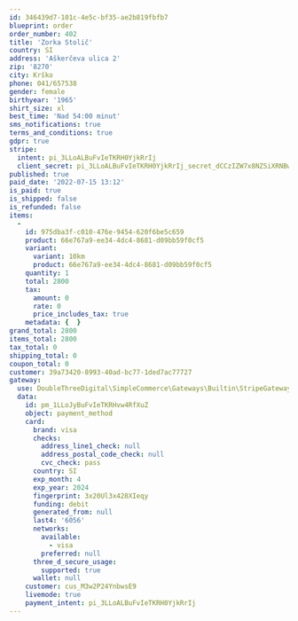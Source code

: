 ```yaml
---
id: 346439d7-101c-4e5c-bf35-ae2b819fbfb7
blueprint: order
order_number: 402
title: 'Zorka Stolič'
country: SI
address: 'Aškerčeva ulica 2'
zip: '8270'
city: Krško
phone: 041/657538
gender: female
birthyear: '1965'
shirt_size: xl
best_time: 'Nad 54:00 minut'
sms_notifications: true
terms_and_conditions: true
gdpr: true
stripe:
  intent: pi_3LLoALBuFvIeTKRH0YjkRrIj
  client_secret: pi_3LLoALBuFvIeTKRH0YjkRrIj_secret_dCCzIZW7x8NZSiXRNBw5IKYQ2
published: true
paid_date: '2022-07-15 13:12'
is_paid: true
is_shipped: false
is_refunded: false
items:
  -
    id: 975dba3f-c010-476e-9454-620f6be5c659
    product: 66e767a9-ee34-4dc4-8681-d09bb59f0cf5
    variant:
      variant: 10km
      product: 66e767a9-ee34-4dc4-8681-d09bb59f0cf5
    quantity: 1
    total: 2800
    tax:
      amount: 0
      rate: 0
      price_includes_tax: true
    metadata: {  }
grand_total: 2800
items_total: 2800
tax_total: 0
shipping_total: 0
coupon_total: 0
customer: 39a73420-8993-40ad-bc77-1ded7ac77727
gateway:
  use: DoubleThreeDigital\SimpleCommerce\Gateways\Builtin\StripeGateway
  data:
    id: pm_1LLoJyBuFvIeTKRHvw4RfXuZ
    object: payment_method
    card:
      brand: visa
      checks:
        address_line1_check: null
        address_postal_code_check: null
        cvc_check: pass
      country: SI
      exp_month: 4
      exp_year: 2024
      fingerprint: 3x20Ul3x428XIeqy
      funding: debit
      generated_from: null
      last4: '6056'
      networks:
        available:
          - visa
        preferred: null
      three_d_secure_usage:
        supported: true
      wallet: null
    customer: cus_M3w2P24YnbwsE9
    livemode: true
    payment_intent: pi_3LLoALBuFvIeTKRH0YjkRrIj
---
```

